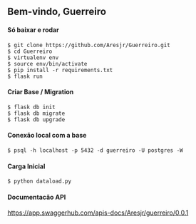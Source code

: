 ## Bem-vindo, Guerreiro

#### Só baixar e rodar
  ```
  $ git clone https://github.com/Aresjr/Guerreiro.git
  $ cd Guerreiro
  $ virtualenv env
  $ source env/bin/activate
  $ pip install -r requirements.txt
  $ flask run
  ```

#### Criar Base / Migration
  ```
  $ flask db init
  $ flask db migrate
  $ flask db upgrade
  ```
#### Conexão local com a base
  ```
  $ psql -h localhost -p 5432 -d guerreiro -U postgres -W
  ```

#### Carga Inicial
  ```
  $ python dataload.py
  ```

#### Documentacão API
https://app.swaggerhub.com/apis-docs/Aresjr/guerreiro/0.0.1

